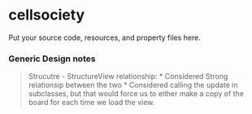 # cellsociety 

Put your source code, resources, and property files here.


### Generic Design notes

> Strucutre - StructureView relationship:
	* Considered Strong relationsip between the two
	* Considered calling the update in subclasses, but that would
	  force us to either make a copy of the board for each time we
	  load the view.